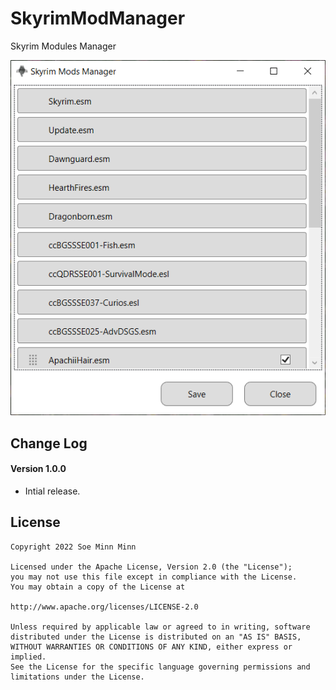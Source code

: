 # SkyrimModManager
Skyrim Modules Manager

![SkyrimModManager Screenshot][1]

## Change Log

#### Version 1.0.0
- Intial release.

License
-------

    Copyright 2022 Soe Minn Minn
    
    Licensed under the Apache License, Version 2.0 (the "License");
    you may not use this file except in compliance with the License.
    You may obtain a copy of the License at
    
    http://www.apache.org/licenses/LICENSE-2.0
    
    Unless required by applicable law or agreed to in writing, software
    distributed under the License is distributed on an "AS IS" BASIS,
    WITHOUT WARRANTIES OR CONDITIONS OF ANY KIND, either express or implied.
    See the License for the specific language governing permissions and
    limitations under the License.

[1]: https://raw.githubusercontent.com/soeminnminn/SkyrimModManager/main/screenshot.png